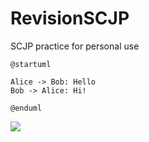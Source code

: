 RevisionSCJP
============

SCJP practice for personal use


```plantuml:firstDiagram
@startuml

Alice -> Bob: Hello
Bob -> Alice: Hi!
		
@enduml
```

![](./firstDiagram.svg)
